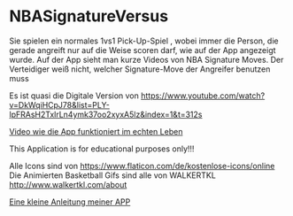 # NBASignatureVersus
Sie spielen ein normales 1vs1 Pick-Up-Spiel , wobei immer die Person, die gerade angreift nur auf die Weise scoren darf, wie auf der App angezeigt wurde. Auf der App sieht man kurze Videos von NBA Signature Moves. Der Verteidiger weiß nicht, welcher Signature-Move der Angreifer benutzen muss

Es ist quasi die Digitale Version von https://www.youtube.com/watch?v=DkWqiHCpJ78&list=PLY-lpFRAsH2TxlrLn4ymk37oo2xyxA5lz&index=1&t=312s


[Video wie die App funktioniert im echten Leben](https://youtu.be/x0uTDmMdPds)

This Application is for educational purposes only!!!


Alle Icons sind von https://www.flaticon.com/de/kostenlose-icons/online
Die Animierten Basketball Gifs sind alle von WALKERTKL http://www.walkertkl.com/about

[Eine kleine Anleitung meiner APP](https://www.youtube.com/watch?v=ivaNKgt_EUg)
